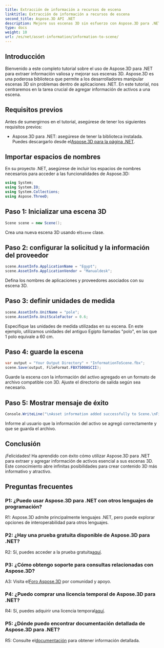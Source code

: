 ```yaml
---
title: Extracción de información a recursos de escena
linktitle: Extracción de información a recursos de escena
second_title: Aspose.3D API .NET
description: Mejore sus escenas 3D sin esfuerzo con Aspose.3D para .NET. Aprenda a agregar información valiosa de activos paso a paso. Descárguelo ahora para disfrutar de una experiencia dinámica en 3D.
type: docs
weight: 10
url: /es/net/asset-information/information-to-scene/
---
```

## Introducción

Bienvenido a este completo tutorial sobre el uso de Aspose.3D para .NET para extraer información valiosa y mejorar sus escenas 3D. Aspose.3D es una poderosa biblioteca que permite a los desarrolladores manipular escenas 3D sin problemas dentro de aplicaciones .NET. En este tutorial, nos centraremos en la tarea crucial de agregar información de activos a una escena.

## Requisitos previos

Antes de sumergirnos en el tutorial, asegúrese de tener los siguientes requisitos previos:

- Aspose.3D para .NET: asegúrese de tener la biblioteca instalada. Puedes descargarlo desde el[Aspose.3D para la página .NET](https://releases.aspose.com/3d/net/).

## Importar espacios de nombres

En su proyecto .NET, asegúrese de incluir los espacios de nombres necesarios para acceder a las funcionalidades de Aspose.3D:

```csharp
using System;
using System.IO;
using System.Collections;
using Aspose.ThreeD;
```

## Paso 1: Inicializar una escena 3D

```csharp
Scene scene = new Scene();
```

 Crea una nueva escena 3D usando el`Scene` clase.

## Paso 2: configurar la solicitud y la información del proveedor

```csharp
scene.AssetInfo.ApplicationName = "Egypt";
scene.AssetInfo.ApplicationVendor = "Manualdesk";
```

Defina los nombres de aplicaciones y proveedores asociados con su escena 3D.

## Paso 3: definir unidades de medida

```csharp
scene.AssetInfo.UnitName = "pole";
scene.AssetInfo.UnitScaleFactor = 0.6;
```

Especifique las unidades de medida utilizadas en su escena. En este ejemplo, utilizamos unidades del antiguo Egipto llamadas "polo", en las que 1 polo equivale a 60 cm.

## Paso 4: guarde la escena

```csharp
var output = "Your Output Directory" + "InformationToScene.fbx";
scene.Save(output, FileFormat.FBX7500ASCII);
```

Guarde la escena con la información del activo agregado en un formato de archivo compatible con 3D. Ajuste el directorio de salida según sea necesario.

## Paso 5: Mostrar mensaje de éxito

```csharp
Console.WriteLine("\nAsset information added successfully to Scene.\nFile saved at " + output);
```

Informe al usuario que la información del activo se agregó correctamente y que se guarda el archivo.

## Conclusión

¡Felicidades! Ha aprendido con éxito cómo utilizar Aspose.3D para .NET para extraer y agregar información de activos esencial a sus escenas 3D. Este conocimiento abre infinitas posibilidades para crear contenido 3D más informativo y atractivo.

## Preguntas frecuentes

### P1: ¿Puedo usar Aspose.3D para .NET con otros lenguajes de programación?

R1: Aspose.3D admite principalmente lenguajes .NET, pero puede explorar opciones de interoperabilidad para otros lenguajes.

### P2: ¿Hay una prueba gratuita disponible de Aspose.3D para .NET?

 R2: Sí, puedes acceder a la prueba gratuita[aquí](https://releases.aspose.com/).

### P3: ¿Cómo obtengo soporte para consultas relacionadas con Aspose.3D?

 A3: Visita el[Foro Aspose.3D](https://forum.aspose.com/c/3d/18) por comunidad y apoyo.

### P4: ¿Puedo comprar una licencia temporal de Aspose.3D para .NET?

 R4: Sí, puedes adquirir una licencia temporal[aquí](https://purchase.aspose.com/temporary-license/).

### P5: ¿Dónde puedo encontrar documentación detallada de Aspose.3D para .NET?

 R5: Consulte el[documentación](https://reference.aspose.com/3d/net/) para obtener información detallada.